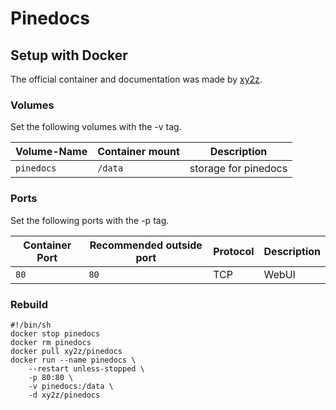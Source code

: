 # Pinedocs

## Setup with Docker

The official container and documentation was made by [xy2z](https://hub.docker.com/r/xy2z/pinedocs).

### Volumes

Set the following volumes with the -v tag.

| Volume-Name | Container mount | Description          |
| ----------- | --------------- | -------------------- |
| `pinedocs`  | `/data`         | storage for pinedocs |

### Ports

Set the following ports with the -p tag.

| Container Port | Recommended outside port | Protocol | Description |
| -------------- | ------------------------ | -------- | ----------- |
| `80`           | `80`                     | TCP      | WebUI       |

### Rebuild

```shell
#!/bin/sh
docker stop pinedocs
docker rm pinedocs
docker pull xy2z/pinedocs
docker run --name pinedocs \
    --restart unless-stopped \
    -p 80:80 \
    -v pinedocs:/data \
    -d xy2z/pinedocs
```
